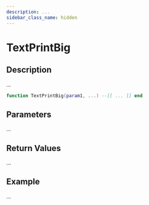 ```yaml
---
description: ...
sidebar_class_name: hidden
---
```


# TextPrintBig

## Description

...

```lua
function TextPrintBig(param1, ...) --[[ ... ]] end
```

## Parameters

...

## Return Values

...

## Example

...

